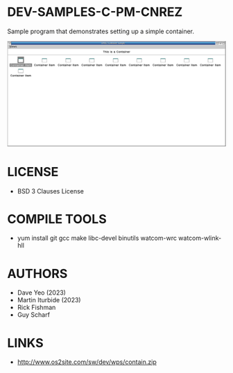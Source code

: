 # DEV-SAMPLES-C-PM-CNREZ
Sample program that demonstrates setting up a simple container.

![CNREZ ScreenShot](/wiki/CNREZ_001.png)

LICENSE
===============
* BSD 3 Clauses License

COMPILE TOOLS
===============
* yum install git gcc make libc-devel binutils watcom-wrc watcom-wlink-hll
 
AUTHORS
===============
* Dave Yeo (2023)
* Martin Iturbide (2023)
* Rick Fishman
* Guy Scharf

LINKS
===============
* http://www.os2site.com/sw/dev/wps/contain.zip
